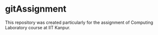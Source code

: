 # gitAssignment
This repository was created particularly for the assignment of Computing Laboratory course at IIT Kanpur.
